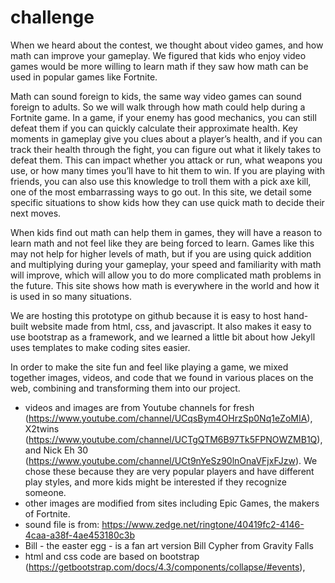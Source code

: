 # challenge

When we heard about the contest, we thought about video games, and how math can improve your gameplay. We figured that kids who enjoy video games would be more willing to learn math if they saw how math can be used in popular games like Fortnite.

Math can sound foreign to kids, the same way video games can sound foreign to adults. So we will walk through how math could help during a Fortnite game. In a game, if your enemy has good mechanics, you can still defeat them if you can quickly calculate their approximate health. Key moments in gameplay give you clues about a player’s health, and if you can track their health through the fight, you can figure out what it likely takes to defeat them. This can impact whether you attack or run, what weapons you use, or how many times you’ll have to hit them to win. If you are playing with friends, you can also use this knowledge to troll them with a pick axe kill, one of the most embarrassing ways to go out. In this site, we detail some specific situations to show kids how they can use quick math to decide their next moves. 

When kids find out math can help them in games, they will have a reason to learn math and not feel like they are being forced to learn. Games like this may not help for higher levels of math, but if you are using quick addition and multiplying during your gameplay, your speed and familiarity with math will improve, which will allow you to do more complicated math problems in the future. This site shows how math is everywhere in the world and how it is used in so many situations. 

We are hosting this prototype on github because it is easy to host hand-built website made from html, css, and javascript. It also makes it easy to use bootstrap as a framework, and we learned a little bit about how Jekyll uses templates to make coding sites easier.

In order to make the site fun and feel like playing a game, we mixed together images, videos, and code that we found in various places on the web, combining and transforming them into our project.
 - videos and images are from Youtube channels for fresh (https://www.youtube.com/channel/UCqsBym4OHrzSp0Nq1eZoMIA), X2twins (https://www.youtube.com/channel/UCTgQTM6B97Tk5FPNOWZMB1Q), and Nick Eh 30 (https://www.youtube.com/channel/UCt9nYeSz90lnOnaVFjxFJzw). We chose these because they are very popular players and have different play styles, and more kids might be interested if they recognize someone.
 - other images are modified from sites including Epic Games, the makers of Fortnite. 
 - sound file is from: https://www.zedge.net/ringtone/40419fc2-4146-4caa-a38f-4ae453180c3b 
 - Bill - the easter egg - is a fan art version Bill Cypher from Gravity Falls
 - html and css code are based on bootstrap (https://getbootstrap.com/docs/4.3/components/collapse/#events),  

